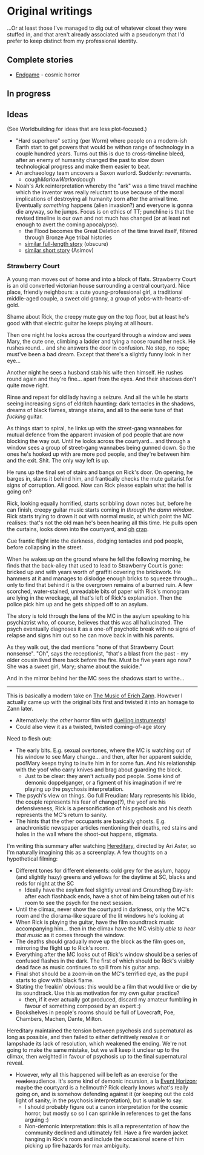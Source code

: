 # Original writings

...Or at least those I've managed to dig out of whatever closet they were stuffed in, and that aren't already associated with a pseudonym that I'd prefer to keep distinct from my professional identity.

## Complete stories

- [Endgame](Endgame.md) - cosmic horror

## In progress

## Ideas

(See Worldbuilding for ideas that are less plot-focused.)

- "Hard superhero" setting (per Worm) where people on a modern-ish Earth start to get powers that would be withon range of technology in a couple hundred years. Turns out this is due to cross-timeline bleed, after an enemy of humanity changed the past to slow down technological progress and make them easier to beat.
- An archaeology team uncovers a Saxon warlord. Suddenly: revenants.
  - cough*MarlowWarlord*cough
- Noah's Ark reinterpretation whereby the "ark" was a time travel machine which the inventor was really reluctant to use because of the moral implications of destroying all humanity born after the arrival time. Eventually *something* happens (alien invasion?) and everyone is gonna die anyway, so he jumps. Focus is on ethics of TT; punchline is that the revised timeline is our own and not much has changed (or at least not enough to avert the coming apocalypse).
  - the Flood becomes the Great Deletion of the time travel itself, filtered through Bronze Age tribal histories
  - [similar full-length story](https://www.goodreads.com/book/show/31936622-the-coming-of-noah-s-2nd-ark) (obscure)
  - [similar short story](https://en.m.wikipedia.org/wiki/The_Red_Queen%27s_Race) (Asimov)

### <a name="Strawberry"></a>Strawberry Court

A young man moves out of home and into a block of flats. Strawberry Court is an old converted victorian house surrounding a central courtyard. Nice place, friendly neighbours: a cute young-professional girl, a traditional middle-aged couple, a sweet old granny, a group of yobs-with-hearts-of-gold. 

Shame about Rick, the creepy mute guy on the top floor, but at least he's good with that electric guitar he keeps playing at all hours.

Then one night he looks across the courtyard through a window and sees Mary, the cute one, climbing a ladder and tying a noose round her neck. He rushes round... and she answers the door in confusion. No step, no rope; must've been a bad dream. Except that there's a slightly funny look in her eye...

Another night he sees a husband stab his wife then himself. He rushes round again and they're fine... apart from the eyes. And their shadows don't quite move right.

Rinse and repeat for old lady having a seizure. And all the while he starts seeing increasing signs of eldritch haunting: dark tentacles in the shadows, dreams of black flames, strange stains, and all to the eerie tune of that *fucking* guitar.

As things start to spiral, he links up with the street-gang wannabes for mutual defence from the apparent invasion of pod people that are now blocking the way out. Until he looks across the courtyard... and through a window sees a group of street-gang wannabes being gunned down. So the ones he's hooked up with are more pod people, and they're between him and the exit. Shit. The only way left is up.

He runs up the final set of stairs and bangs on Rick's door. On opening, he barges in, slams it behind him, and frantically checks the mute guitarist for signs of corruption. All good. Now can Rick please explain what the hell is going on?

Rick, looking equally horrified, starts scribbling down notes but, before he can finish, creepy guitar music starts coming in *through the damn window*. Rick starts trying to drown it out with normal music, at which point the MC realises: that's not the old man he's been hearing all this time. He pulls open the curtains, looks down into the courtyard, and [oh](https://giphy.com/gifs/the-lord-of-rings-return-king-10wgT5PDnOwMQE) [crap](https://tenor.com/view/jack-sparrow-kraken-pirates-of-the-caribbean-gif-14820358).

Cue frantic flight into the darkness, dodging tentacles and pod people,  before collapsing in the street.

When he wakes up on the ground where he fell the following morning, he finds that the back-alley that used to lead to Strawberry Court is gone: bricked up and with years worth of graffiti covering the brickwork. He hammers at it and manages to dislodge enough bricks to squeeze through... only to find that behind it is the overgrown remains of a burned ruin. A few scorched, water-stained, unreadable bits of paper with Rick's monogram are lying in the wreckage, all that's left of Rick's explanation. Then the police pick him up and he gets shipped off to an asylum.

The story is told through the lens of the MC in the asylum speaking to his psychiatrist who, of course, believes that this was all hallucinated. The psych eventually diagnoses it as a one-off psychotic break with no signs of relapse and signs him out so he can move back in with his parents.

As they walk out, the dad mentions "none of that Strawberry Court nonsense". "Oh", says the receptionist, "that's a blast from the past - my older cousin lived there back before the fire. Must be five years ago now? She was a sweet girl, Mary; shame about the suicide."

And in the mirror behind her the MC sees the shadows start to writhe...

----

This is basically a modern take on [The Music of Erich Zann](http://dagonbytes.com/thelibrary/lovecraft/themusicoferichzann.htm). However I actually came up with the original bits first and twisted it into an homage to Zann later.
- Alternatively: the *other* horror film with [duelling instruments](https://youtu.be/myhnAZFR1po)!
- Could also view it as a twisted, twisted coming-of-age story

Need to flesh out:
- The early bits. E.g. sexual overtones, where the MC is watching out of his window to see Mary change... and then, after her apparent suicide, pod!Mary keeps trying to invite him in for some fun. And his relationship with the yoof who carry knives and brag about guarding the block.
  - Just to be clear: they aren't actually pod people. Some kind of demonic doppelganger, or a figment of his imagination if we're playing up the psychosis interpretation.
- The psych's view on things. Go full Freudian: Mary represents his libido, the couple represents his fear of change(?), the yoof are his defensiveness, Rick is a personification of his psychosis and his death represents the MC's return to sanity.
- The hints that the other occupants are basically ghosts. E.g. anachronistic newspaper articles mentioning their deaths, red stains and holes in the wall where the shoot-out happens, stigmata.

I'm writing this summary after watching [Hereditary](https://m.imdb.com/title/tt7784604/), directed by Ari Aster, so I'm naturally imagining this as a screenplay. A few thoughts on a hypothetical filming:
- Different tones for different elements: cold grey for the asylum, happy (and slightly hazy) greens and yellows for the daytime at SC, blacks and reds for night at the SC
  - Ideally have the asylum feel slightly unreal and Groundhog Day-ish: after each flashback ends, have a shot of him being taken out of his room to see the psych for the next session.
- Until the climax, never show the courtyard in darkness, only the MC's room and the diorama-like square of the lit windows he's looking at
- When Rick is playing the guitar, have the film soundtrack music accompanying him... then in the climax have the MC visibly *able to hear that music* as it comes through the window.
- The deaths should gradually move up the block as the film goes on, mirroring the flight up to Rick's room.
- Everything after the MC looks out of Rick's window should be a series of confused flashes in the dark. The first of which should be Rick's visibly dead face as music continues to spill from his guitar amp. 
- Final shot should be a zoom-in on the MC's terrified eye, as the pupil starts to glow with black flame.
- Stating the freakin' obvious: this would be a film that would live or die by its soundtrack. Use this as motivation for my own guitar practice?
  - then, if it ever actually got produced, discard my amateur fumbling in favour of something composed by an expert :)
- Bookshelves in people's rooms should be full of Lovecraft, Poe, Chambers, Machen, Dante, Milton.

Hereditary maintained the tension between psychosis and supernatural as long as possible, and then failed to either definitively resolve it or lampshade its lack of resolution, which weakened the ending. We're not going to make the same mistake, but we will keep it unclear up to the climax, then weighted in favour of psychosis up to the final supernatural reveal.
- However, *why* all this happened will be left as an exercise for the ~~reader~~audience. It's some kind of demonic incursion, a la [Event Horizon](https://m.imdb.com/title/tt0119081/); maybe the courtyard is a hellmouth? Rick clearly knows what's really going on, and is somehow defending against it (or keeping out the cold light of sanity, in the psychosis interpretation), but is unable to say.
  - I should probably figure out a canon interpretation for the cosmic horror, but mostly so so I can sprinkle in references to get the fans arguing :)
  - Non-demonic interpretation: this is all a representation of how the community declined and ultimately fell. Have a fire warden jacket hanging in Rick's room and include the occasional scene of him picking up fire hazards for max ambiguity.
